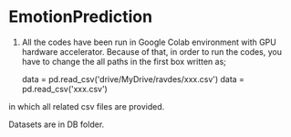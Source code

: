 # EmotionPrediction

1. All the codes have been run in Google Colab environment with GPU hardware accelerator.
Because of that, in order to run the codes, you have to change the all paths in the first box written as;
	
	data = pd.read_csv('drive/MyDrive/ravdes/xxx.csv')
	data = pd.read_csv('xxx.csv')

in which all related csv files are provided.

Datasets are in DB folder.